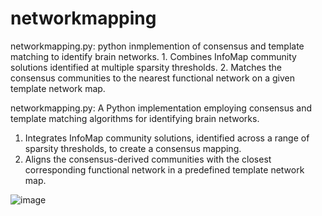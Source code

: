 # networkmapping

networkmapping.py: python inmplemention of consensus and template matching to identify brain networks. 1. Combines InfoMap community solutions identified at multiple sparsity thresholds. 2. Matches the consensus communities to the nearest functional network on a given template network map.


networkmapping.py: A Python implementation employing consensus and template matching algorithms for identifying brain networks.

1. Integrates InfoMap community solutions, identified across a range of sparsity thresholds, to create a consensus mapping.
2. Aligns the consensus-derived communities with the closest corresponding functional network in a predefined template network map.




![image](https://user-images.githubusercontent.com/30275344/215236922-50fc4c33-d590-4291-a1fc-16db2b0908d9.png)
